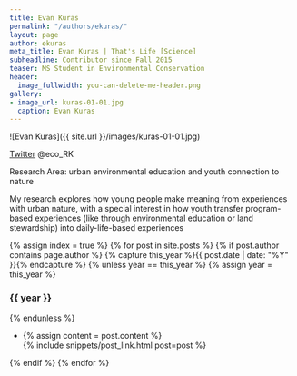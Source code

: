 ```yaml
---
title: Evan Kuras
permalink: "/authors/ekuras/"
layout: page
author: ekuras
meta_title: Evan Kuras | That's Life [Science]
subheadline: Contributor since Fall 2015
teaser: MS Student in Environmental Conservation
header:
  image_fullwidth: you-can-delete-me-header.png
gallery:
- image_url: kuras-01-01.jpg
  caption: Evan Kuras
---
```


![Evan Kuras]({{ site.url }}/images/kuras-01-01.jpg)

[Twitter](www.twitter.com/eco_RK) @eco_RK

Research Area: urban environmental education and youth connection to nature

My research explores how young people make meaning from experiences with urban nature, with a special interest in how youth transfer program-based experiences (like through environmental education or land stewardship) into daily-life-based experiences

{% assign index = true %}
{% for post in site.posts %}
{% if post.author contains page.author %}
{% capture this_year %}{{ post.date | date: "%Y" }}{% endcapture %}
{% unless year == this_year %}
{% assign year = this_year %}
<h3>{{ year }}</h3>
{% endunless %}
<ul style="list-style-type:disc">
 <li> 
 {% assign content = post.content %} 
 <article>
 {% include snippets/post_link.html post=post %}
 </article>
 </li>
</ul>
{% endif %}
{% endfor %}
